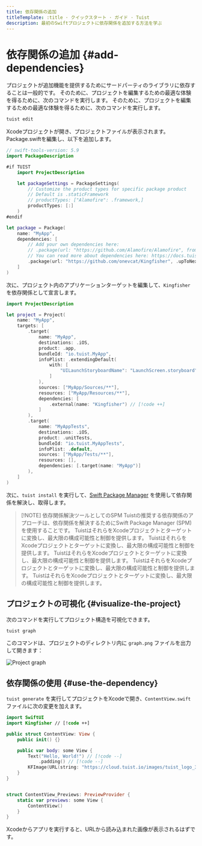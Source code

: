 ```yaml
---
title: 依存関係の追加
titleTemplate: :title · クイックスタート · ガイド · Tuist
description: 最初のSwiftプロジェクトに依存関係を追加する方法を学ぶ
---
```


# 依存関係の追加 {#add-dependencies}

プロジェクトが追加機能を提供するためにサードパーティのライブラリに依存することは一般的です。 そのために、プロジェクトを編集するための最適な体験を得るために、次のコマンドを実行します。 そのために、プロジェクトを編集するための最適な体験を得るために、次のコマンドを実行します。

```bash
tuist edit
```

Xcodeプロジェクトが開き、プロジェクトファイルが表示されます。 Package.swiftを編集し、以下を追加します。

```swift
// swift-tools-version: 5.9
import PackageDescription

#if TUIST
    import ProjectDescription

    let packageSettings = PackageSettings(
        // Customize the product types for specific package product
        // Default is .staticFramework
        // productTypes: ["Alamofire": .framework,]
        productTypes: [:]
    )
#endif

let package = Package(
    name: "MyApp",
    dependencies: [
        // Add your own dependencies here:
        // .package(url: "https://github.com/Alamofire/Alamofire", from: "5.0.0"),
        // You can read more about dependencies here: https://docs.tuist.io/documentation/tuist/dependencies
        .package(url: "https://github.com/onevcat/Kingfisher", .upToNextMajor(from: "7.12.0")) // [!code ++]
    ]
)
```

次に、プロジェクト内のアプリケーションターゲットを編集して、`Kingfisher` を依存関係として宣言します。

```swift
import ProjectDescription

let project = Project(
    name: "MyApp",
    targets: [
        .target(
            name: "MyApp",
            destinations: .iOS,
            product: .app,
            bundleId: "io.tuist.MyApp",
            infoPlist: .extendingDefault(
                with: [
                    "UILaunchStoryboardName": "LaunchScreen.storyboard",
                ]
            ),
            sources: ["MyApp/Sources/**"],
            resources: ["MyApp/Resources/**"],
            dependencies: [
                .external(name: "Kingfisher") // [!code ++]
            ]
        ),
        .target(
            name: "MyAppTests",
            destinations: .iOS,
            product: .unitTests,
            bundleId: "io.tuist.MyAppTests",
            infoPlist: .default,
            sources: ["MyApp/Tests/**"],
            resources: [],
            dependencies: [.target(name: "MyApp")]
        ),
    ]
)
```

次に、`tuist install` を実行して、[Swift Package Manager](https://www.swift.org/documentation/package-manager/) を使用して依存関係を解決し、取得します。

> [!NOTE] 依存関係解決ツールとしてのSPM
> Tuistの推奨する依存関係のアプローチは、依存関係を解決するためにSwift Package Manager (SPM) を使用することです。 TuistはそれらをXcodeプロジェクトとターゲットに変換し、最大限の構成可能性と制御を提供します。 TuistはそれらをXcodeプロジェクトとターゲットに変換し、最大限の構成可能性と制御を提供します。 TuistはそれらをXcodeプロジェクトとターゲットに変換し、最大限の構成可能性と制御を提供します。 TuistはそれらをXcodeプロジェクトとターゲットに変換し、最大限の構成可能性と制御を提供します。 TuistはそれらをXcodeプロジェクトとターゲットに変換し、最大限の構成可能性と制御を提供します。

## プロジェクトの可視化 {#visualize-the-project}

次のコマンドを実行してプロジェクト構造を可視化できます。

```bash
tuist graph
```

このコマンドは、プロジェクトのディレクトリ内に `graph.png` ファイルを出力して開きます：

![Project graph](/images/guides/quick-start/graph.png)

## 依存関係の使用 {#use-the-dependency}

`tuist generate` を実行してプロジェクトをXcodeで開き、`ContentView.swift` ファイルに次の変更を加えます。

```swift
import SwiftUI
import Kingfisher // [!code ++]

public struct ContentView: View {
    public init() {}

    public var body: some View {
        Text("Hello, World!") // [!code --]
            .padding() // [!code --]
        KFImage(URL(string: "https://cloud.tuist.io/images/tuist_logo_32x32@2x.png")!) // [!code ++]
    }
}


struct ContentView_Previews: PreviewProvider {
    static var previews: some View {
        ContentView()
    }
}
```

Xcodeからアプリを実行すると、URLから読み込まれた画像が表示されるはずです。
